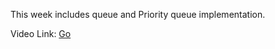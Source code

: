 This week includes queue and Priority queue implementation.

Video Link: <a href="https://youtu.be/oMPYf_yVcY4">Go</a>
